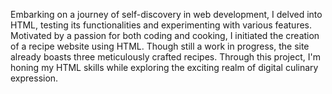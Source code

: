 Embarking on a journey of self-discovery in web development, I delved into HTML, testing its functionalities and experimenting with various features. Motivated by a passion for both coding and cooking, I initiated the creation of a recipe website using HTML. Though still a work in progress, the site already boasts three meticulously crafted recipes. Through this project, I'm honing my HTML skills while exploring the exciting realm of digital culinary expression.
